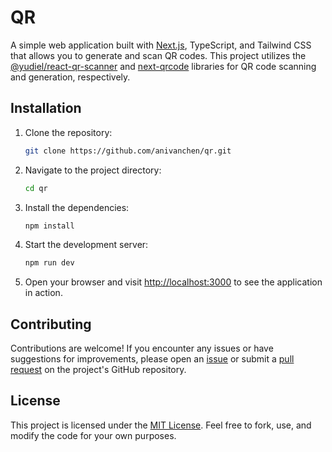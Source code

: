 # QR

A simple web application built with [Next.js](https://nextjs.org/), TypeScript, and Tailwind CSS that allows you to generate and scan QR codes. This project utilizes the [@yudiel/react-qr-scanner](https://www.npmjs.com/package/@yudiel/react-qr-scanner) and [next-qrcode](https://www.npmjs.com/package/next-qrcode) libraries for QR code scanning and generation, respectively.

## Installation

1. Clone the repository:

   ```bash
   git clone https://github.com/anivanchen/qr.git
   ```

2. Navigate to the project directory:

   ```bash
   cd qr
   ```

3. Install the dependencies:

   ```bash
   npm install
   ```

4. Start the development server:

   ```bash
   npm run dev
   ```

5. Open your browser and visit [http://localhost:3000](http://localhost:3000) to see the application in action.


## Contributing
Contributions are welcome! If you encounter any issues or have suggestions for improvements, please open an [issue](https://github.com/anivanchen/qr/issues) or submit a [pull request](https://github.com/anivanchen/qr/pulls) on the project's GitHub repository.

## License
This project is licensed under the [MIT License](LICENSE). Feel free to fork, use, and modify the code for your own purposes.
